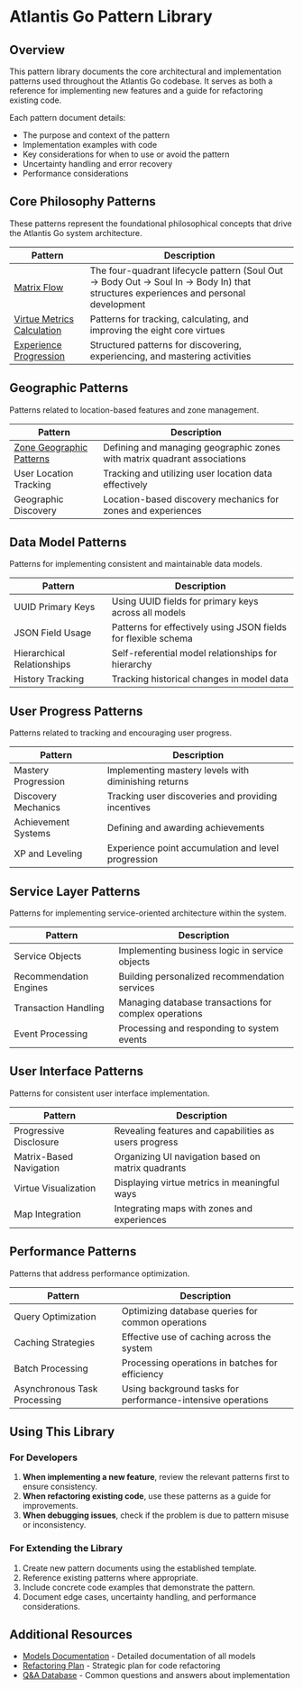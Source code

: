 # Atlantis Go Pattern Library

## Overview

This pattern library documents the core architectural and implementation patterns used throughout the Atlantis Go codebase. It serves as both a reference for implementing new features and a guide for refactoring existing code.

Each pattern document details:
- The purpose and context of the pattern
- Implementation examples with code
- Key considerations for when to use or avoid the pattern
- Uncertainty handling and error recovery
- Performance considerations

## Core Philosophy Patterns

These patterns represent the foundational philosophical concepts that drive the Atlantis Go system architecture.

| Pattern | Description |
|---------|-------------|
| [Matrix Flow](matrix_flow.md) | The four-quadrant lifecycle pattern (Soul Out → Body Out → Soul In → Body In) that structures experiences and personal development |
| [Virtue Metrics Calculation](virtue_metrics_calculation.md) | Patterns for tracking, calculating, and improving the eight core virtues |
| [Experience Progression](experience_progression.md) | Structured patterns for discovering, experiencing, and mastering activities |

## Geographic Patterns

Patterns related to location-based features and zone management.

| Pattern | Description |
|---------|-------------|
| [Zone Geographic Patterns](zone_geographic_patterns.md) | Defining and managing geographic zones with matrix quadrant associations |
| User Location Tracking | Tracking and utilizing user location data effectively |
| Geographic Discovery | Location-based discovery mechanics for zones and experiences |

## Data Model Patterns

Patterns for implementing consistent and maintainable data models.

| Pattern | Description |
|---------|-------------|
| UUID Primary Keys | Using UUID fields for primary keys across all models |
| JSON Field Usage | Patterns for effectively using JSON fields for flexible schema |
| Hierarchical Relationships | Self-referential model relationships for hierarchy |
| History Tracking | Tracking historical changes in model data |

## User Progress Patterns

Patterns related to tracking and encouraging user progress.

| Pattern | Description |
|---------|-------------|
| Mastery Progression | Implementing mastery levels with diminishing returns |
| Discovery Mechanics | Tracking user discoveries and providing incentives |
| Achievement Systems | Defining and awarding achievements |
| XP and Leveling | Experience point accumulation and level progression |

## Service Layer Patterns

Patterns for implementing service-oriented architecture within the system.

| Pattern | Description |
|---------|-------------|
| Service Objects | Implementing business logic in service objects |
| Recommendation Engines | Building personalized recommendation services |
| Transaction Handling | Managing database transactions for complex operations |
| Event Processing | Processing and responding to system events |

## User Interface Patterns

Patterns for consistent user interface implementation.

| Pattern | Description |
|---------|-------------|
| Progressive Disclosure | Revealing features and capabilities as users progress |
| Matrix-Based Navigation | Organizing UI navigation based on matrix quadrants |
| Virtue Visualization | Displaying virtue metrics in meaningful ways |
| Map Integration | Integrating maps with zones and experiences |

## Performance Patterns

Patterns that address performance optimization.

| Pattern | Description |
|---------|-------------|
| Query Optimization | Optimizing database queries for common operations |
| Caching Strategies | Effective use of caching across the system |
| Batch Processing | Processing operations in batches for efficiency |
| Asynchronous Task Processing | Using background tasks for performance-intensive operations |

## Using This Library

### For Developers

1. **When implementing a new feature**, review the relevant patterns first to ensure consistency.
2. **When refactoring existing code**, use these patterns as a guide for improvements.
3. **When debugging issues**, check if the problem is due to pattern misuse or inconsistency.

### For Extending the Library

1. Create new pattern documents using the established template.
2. Reference existing patterns where appropriate.
3. Include concrete code examples that demonstrate the pattern.
4. Document edge cases, uncertainty handling, and performance considerations.

## Additional Resources

- [Models Documentation](../.models/) - Detailed documentation of all models
- [Refactoring Plan](../refactoring_plan.md) - Strategic plan for code refactoring
- [Q&A Database](../qa/) - Common questions and answers about implementation 